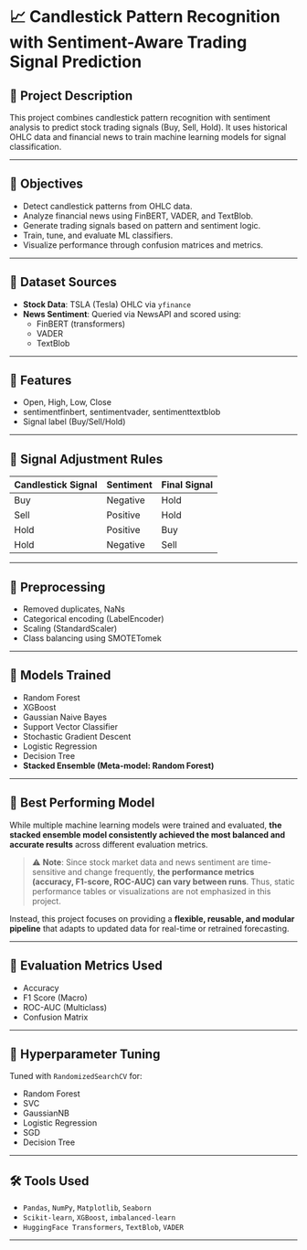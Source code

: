 # 📈 Candlestick Pattern Recognition with Sentiment-Aware Trading Signal Prediction

## 📘 Project Description

This project combines candlestick pattern recognition with sentiment analysis to predict stock trading signals (Buy, Sell, Hold). It uses historical OHLC data and financial news to train machine learning models for signal classification.

---

## 🎯 Objectives

- Detect candlestick patterns from OHLC data.
- Analyze financial news using FinBERT, VADER, and TextBlob.
- Generate trading signals based on pattern and sentiment logic.
- Train, tune, and evaluate ML classifiers.
- Visualize performance through confusion matrices and metrics.

---

## 📁 Dataset Sources

- **Stock Data**: TSLA (Tesla) OHLC via `yfinance`
- **News Sentiment**: Queried via NewsAPI and scored using:
  - FinBERT (transformers)
  - VADER
  - TextBlob

---

## 📌 Features

- Open, High, Low, Close
- sentimentfinbert, sentimentvader, sentimenttextblob
- Signal label (Buy/Sell/Hold)

---

## 🔁 Signal Adjustment Rules

| Candlestick Signal | Sentiment | Final Signal |
|--------------------|-----------|--------------|
| Buy                | Negative  | Hold         |
| Sell               | Positive  | Hold         |
| Hold               | Positive  | Buy          |
| Hold               | Negative  | Sell         |

---

## 🧹 Preprocessing

- Removed duplicates, NaNs
- Categorical encoding (LabelEncoder)
- Scaling (StandardScaler)
- Class balancing using SMOTETomek

---

## 🤖 Models Trained

- Random Forest
- XGBoost
- Gaussian Naive Bayes
- Support Vector Classifier
- Stochastic Gradient Descent
- Logistic Regression
- Decision Tree
- **Stacked Ensemble (Meta-model: Random Forest)**

---

## 🧠 Best Performing Model

While multiple machine learning models were trained and evaluated, **the stacked ensemble model consistently achieved the most balanced and accurate results** across different evaluation metrics.

> ⚠️ **Note**: Since stock market data and news sentiment are time-sensitive and change frequently, **the performance metrics (accuracy, F1-score, ROC-AUC) can vary between runs**. Thus, static performance tables or visualizations are not emphasized in this project.

Instead, this project focuses on providing a **flexible, reusable, and modular pipeline** that adapts to updated data for real-time or retrained forecasting.

---

## 🧪 Evaluation Metrics Used

- Accuracy
- F1 Score (Macro)
- ROC-AUC (Multiclass)
- Confusion Matrix

---

## 🔧 Hyperparameter Tuning

Tuned with `RandomizedSearchCV` for:
- Random Forest
- SVC
- GaussianNB
- Logistic Regression
- SGD
- Decision Tree

---

## 🛠️ Tools Used

- `Pandas`, `NumPy`, `Matplotlib`, `Seaborn`
- `Scikit-learn`, `XGBoost`, `imbalanced-learn`
- `HuggingFace Transformers`, `TextBlob`, `VADER`

---


